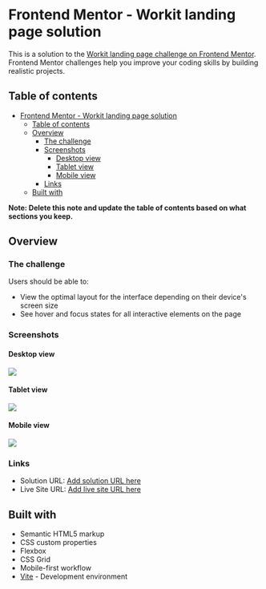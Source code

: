 # Frontend Mentor - Workit landing page solution

This is a solution to the [Workit landing page challenge on Frontend Mentor](https://www.frontendmentor.io/challenges/workit-landing-page-2fYnyle5lu). Frontend Mentor challenges help you improve your coding skills by building realistic projects. 

## Table of contents

- [Frontend Mentor - Workit landing page solution](#frontend-mentor---workit-landing-page-solution)
  - [Table of contents](#table-of-contents)
  - [Overview](#overview)
    - [The challenge](#the-challenge)
    - [Screenshots](#screenshots)
      - [Desktop view](#desktop-view)
      - [Tablet view](#tablet-view)
      - [Mobile view](#mobile-view)
    - [Links](#links)
  - [Built with](#built-with)

**Note: Delete this note and update the table of contents based on what sections you keep.**

## Overview

### The challenge

Users should be able to:

- View the optimal layout for the interface depending on their device's screen size
- See hover and focus states for all interactive elements on the page

### Screenshots

#### Desktop view

![](./screenshots/desktopview.png)

#### Tablet view

![](./screenshots/tabletview.png)

#### Mobile view

![](./screenshots/mobileview.png)

### Links

- Solution URL: [Add solution URL here](https://www.frontendmentor.io/solutions/workit-landing-page-_FmlFk_eay)
- Live Site URL: [Add live site URL here](https://henolivares.github.io/frontendmentor-workit-landing-page/)

## Built with

- Semantic HTML5 markup
- CSS custom properties
- Flexbox
- CSS Grid
- Mobile-first workflow
- [Vite](https://vitejs.dev/) - Development environment
